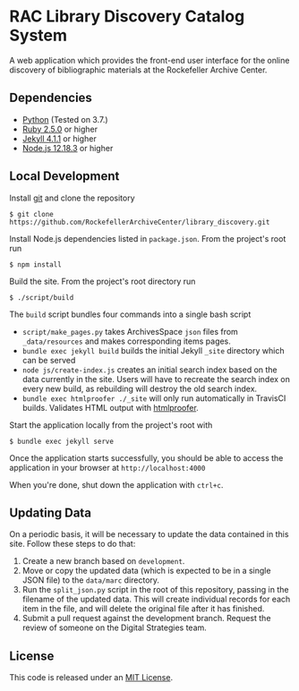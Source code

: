# RAC Library Discovery Catalog System

A web application which provides the front-end user interface for the online discovery of bibliographic materials at the Rockefeller Archive Center.

## Dependencies

* [Python](https://www.python.org/downloads/) (Tested on 3.7.)
* [Ruby 2.5.0](https://www.ruby-lang.org/en/) or higher
* [Jekyll 4.1.1](https://jekyllrb.com/) or higher
* [Node.js 12.18.3](https://nodejs.org/en/) or higher

## Local Development

Install [git](https://git-scm.com/) and clone the repository

    $ git clone https://github.com/RockefellerArchiveCenter/library_discovery.git

Install Node.js dependencies listed in `package.json`. From the project's root run

    $ npm install

Build the site. From the project's root directory run

    $ ./script/build

The `build` script bundles four commands into a single bash script
  * `script/make_pages.py` takes ArchivesSpace `json` files from `_data/resources` and makes corresponding items pages.
  * `bundle exec jekyll build` builds the initial Jekyll `_site` directory which can be served
  * `node js/create-index.js` creates an initial search index based on the data currently in the site. Users will have to recreate the search index on every new build, as rebuilding will destroy the old search index.
  * `bundle exec htmlproofer ./_site` will only run automatically in TravisCI builds. Validates HTML output with [htmlproofer](https://www.rubydoc.info/gems/html-proofer/1.3.0).

Start the application locally from the project's root with

    $ bundle exec jekyll serve

Once the application starts successfully, you should be able to access the application in your browser at `http://localhost:4000`

When you're done, shut down the application with `ctrl+c`.

## Updating Data

On a periodic basis, it will be necessary to update the data contained in this site. Follow these steps to do that:
1. Create a new branch based on `development`.
2. Move or copy the updated data (which is expected to be in a single JSON file) to the `data/marc` directory. 
3. Run the `split_json.py` script in the root of this repository, passing in the filename of the updated data. This will create individual records for each item in the file, and will delete the original file after it has finished.
4. Submit a pull request against the development branch. Request the review of someone on the Digital Strategies team.

## License

This code is released under an [MIT License](LICENSE).
